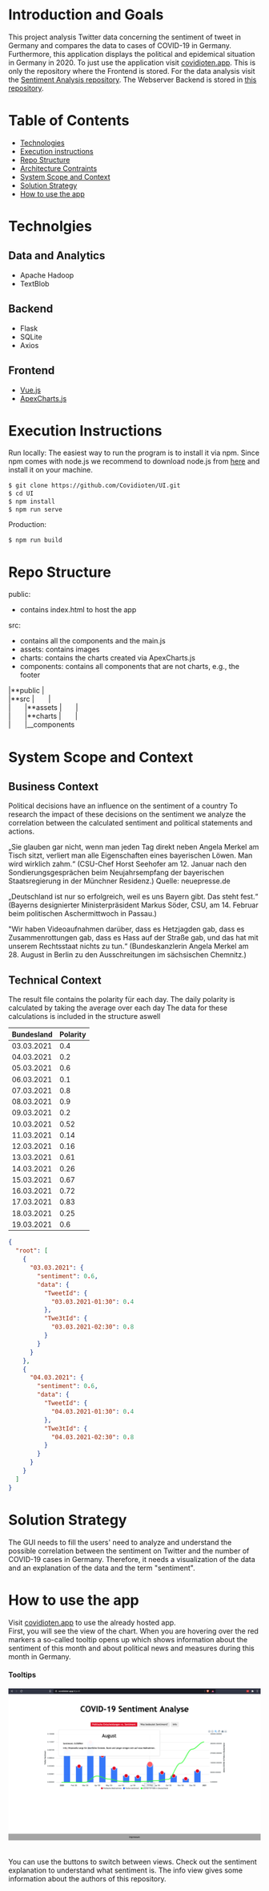 # Introduction and Goals

This project analysis Twitter data concerning the sentiment of tweet in Germany and compares the data to cases of COVID-19 in Germany. Furthermore, this application displays the political and epidemical situation in Germany in 2020. To just use the application visit [covidioten.app](https://covidioten.app/#/polit).
This is only the repository where the Frontend is stored. For the data analysis visit the [Sentiment Analysis repository](https://github.com/Covidioten/BAPraktikumSentimentAnalyse).
The Webserver Backend is stored in [this repository](https://github.com/Covidioten/WebServer).

# Table of Contents

- [Technologies](#technologies)
- [Execution instructions](#Execution-nstructions)
- [Repo Structure](#Repo-structure)
- [Architecture Contraints](#Architecture-Contraints)
- [System Scope and Context](#System-Scope-and-Context)
- [Solution Strategy](#Solution-Strategy)
- [How to use the app](#how-to-use-the-app)

# Technolgies

## Data and Analytics

- Apache Hadoop
- TextBlob

## Backend

- Flask
- SQLite
- Axios

## Frontend

- [Vue.js](https://vuejs.org/)
- [ApexCharts.js](https://apexcharts.com/)

# Execution Instructions

Run locally:
The easiest way to run the program is to install it via npm. Since npm comes with node.js we recommend to download node.js from [here](https://nodejs.org/en/) and install it on your machine.

```
$ git clone https://github.com/Covidioten/UI.git
$ cd UI
$ npm install
$ npm run serve
```

Production:

```
$ npm run build
```

# Repo Structure

public:

- contains index.html to host the app

src:

- contains all the components and the main.js
- assets: contains images
- charts: contains the charts created via ApexCharts.js
- components: contains all components that are not charts, e.g., the footer

|**public
|  
|**src
|  |  
|  |**assets
|  |  
|  |**charts
|  |  
|  |\_\_components

# System Scope and Context

## Business Context

Political decisions have an influence on the sentiment of a country
To research the impact of these decisions on the sentiment we analyze the correlation between the calculated sentiment and political statements and actions.

„Sie glauben gar nicht, wenn man jeden Tag direkt neben Angela Merkel am Tisch sitzt, verliert man alle Eigenschaften eines bayerischen Löwen. Man wird wirklich zahm.“ (CSU-Chef Horst Seehofer am 12. Januar nach den Sondierungsgesprächen beim Neujahrsempfang der bayerischen Staatsregierung in der Münchner Residenz.)
Quelle: neuepresse.de

„Deutschland ist nur so erfolgreich, weil es uns Bayern gibt. Das steht fest.“ (Bayerns designierter Ministerpräsident Markus Söder, CSU, am 14. Februar beim politischen Aschermittwoch in Passau.)

"Wir haben Videoaufnahmen darüber, dass es Hetzjagden gab, dass es Zusammenrottungen gab, dass es Hass auf der Straße gab, und das hat mit unserem Rechtsstaat nichts zu tun.“
(Bundeskanzlerin Angela Merkel am 28. August in Berlin zu den Ausschreitungen im sächsischen Chemnitz.)

## Technical Context

The result file contains the polarity für each day.
The daily polarity is calculated by taking the average over each day
The data for these calculations is included in the structure aswell

| Bundesland | Polarity |
| ---------- | -------- |
| 03.03.2021 | 0.4      |
| 04.03.2021 | 0.2      |
| 05.03.2021 | 0.6      |
| 06.03.2021 | 0.1      |
| 07.03.2021 | 0.8      |
| 08.03.2021 | 0.9      |
| 09.03.2021 | 0.2      |
| 10.03.2021 | 0.52     |
| 11.03.2021 | 0.14     |
| 12.03.2021 | 0.16     |
| 13.03.2021 | 0.61     |
| 14.03.2021 | 0.26     |
| 15.03.2021 | 0.67     |
| 16.03.2021 | 0.72     |
| 17.03.2021 | 0.83     |
| 18.03.2021 | 0.25     |
| 19.03.2021 | 0.6      |

```json
{
  "root": [
    {
      "03.03.2021": {
        "sentiment": 0.6,
        "data": {
          "TweetId": {
            "03.03.2021-01:30": 0.4
          },
          "Twe3tId": {
            "03.03.2021-02:30": 0.8
          }
        }
      }
    },
    {
      "04.03.2021": {
        "sentiment": 0.6,
        "data": {
          "TweetId": {
            "04.03.2021-01:30": 0.4
          },
          "Twe3tId": {
            "04.03.2021-02:30": 0.8
          }
        }
      }
    }
  ]
}
```

# Solution Strategy

The GUI needs to fill the users' need to analyze and understand the possible correlation between the sentiment on Twitter and the number of COVID-19 cases in Germany. Therefore, it needs a visualization of the data and an explanation of the data and the term "sentiment".

# How to use the app

Visit [covidioten.app](https://covidioten.app/#/polit) to use the already hosted app.<br />
First, you will see the view of the chart. When you are hovering over the red markers a so-called tooltip opens up which shows information about the sentiment of this month and about political news and measures during this month in Germany.

#### Tooltips

![tooltip](src/assets/Tooltips.png)

<br />
You can use the buttons to switch between views. Check out the sentiment explanation to understand what sentiment is. The info view gives some information about the authors of this repository.
